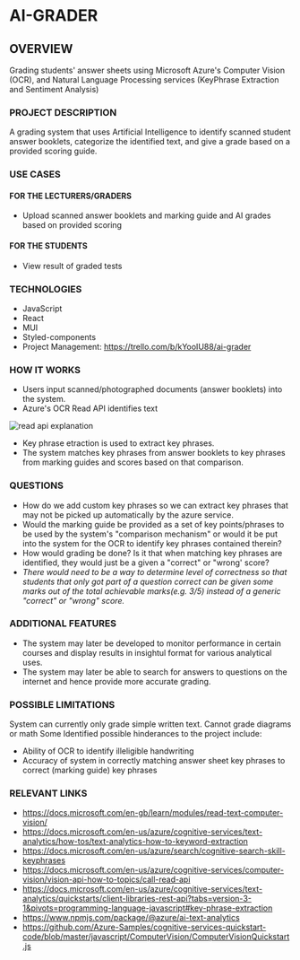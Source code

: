 # AI-GRADER

## OVERVIEW

Grading students' answer sheets using Microsoft Azure's Computer Vision (OCR), and Natural Language Processing services (KeyPhrase Extraction and Sentiment Analysis)

### PROJECT DESCRIPTION

A grading system that uses Artificial Intelligence to identify scanned student answer booklets, categorize the identified text, and give a grade based on a provided scoring guide.

### USE CASES

#### FOR THE LECTURERS/GRADERS

- Upload scanned answer booklets and marking guide and AI grades based on provided scoring

#### FOR THE STUDENTS

- View result of graded tests

### TECHNOLOGIES

- JavaScript
- React
- MUI
- Styled-components
- Project Management: <https://trello.com/b/kYooIU88/ai-grader>

### HOW IT WORKS

- Users input scanned/photographed documents (answer booklets) into the system.
- Azure's OCR Read API identifies text

![read api explanation](https://user-images.githubusercontent.com/30049719/126845493-309913a8-48d7-4626-83c1-c6820d639768.PNG)

- Key phrase etraction is used to extract key phrases.
- The system matches key phrases from answer booklets to key phrases from marking guides and scores based on that comparison.

### QUESTIONS

- How do we add custom key phrases so we can extract key phrases that may not be picked up automatically by the azure service.
- Would the marking guide be provided as a set of key points/phrases to be used by the system's "comparison mechanism" or would it be put into the system for the OCR to identify key phrases contained therein?
- How would grading be done? Is it that when matching key phrases are identified, they would just be a given a "correct" or "wrong' score?
- _There would need to be a way to determine level of correctness so that students that only got part of a question correct can be given some marks out of the total achievable marks(e.g. 3/5) instead of a generic "correct" or "wrong" score._

### ADDITIONAL FEATURES

- The system may later be developed to monitor performance in certain courses and display results in insightul format for various analytical uses.
- The system may later be able to search for answers to questions on the internet and hence provide more accurate grading.

### POSSIBLE LIMITATIONS

System can currently only grade simple written text. Cannot grade diagrams or math
Some Identified possible hinderances to the project include:

- Ability of OCR to identify illeligible handwriting
- Accuracy of system in correctly matching answer sheet key phrases to correct (marking guide) key phrases

### RELEVANT LINKS

- <https://docs.microsoft.com/en-gb/learn/modules/read-text-computer-vision/>
- <https://docs.microsoft.com/en-us/azure/cognitive-services/text-analytics/how-tos/text-analytics-how-to-keyword-extraction>
- <https://docs.microsoft.com/en-us/azure/search/cognitive-search-skill-keyphrases>
- <https://docs.microsoft.com/en-us/azure/cognitive-services/computer-vision/vision-api-how-to-topics/call-read-api>
- <https://docs.microsoft.com/en-us/azure/cognitive-services/text-analytics/quickstarts/client-libraries-rest-api?tabs=version-3-1&pivots=programming-language-javascript#key-phrase-extraction>
- <https://www.npmjs.com/package/@azure/ai-text-analytics>
- <https://github.com/Azure-Samples/cognitive-services-quickstart-code/blob/master/javascript/ComputerVision/ComputerVisionQuickstart.js>
